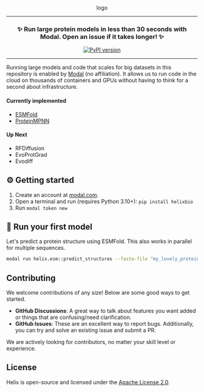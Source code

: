 <div align="center">
logo
<hr>

### **✨ Run large protein models in less than 30 seconds with Modal. Open an issue if it takes longer! ✨**
[![PyPI version](https://badge.fury.io/py/helixbio.svg)](https://badge.fury.io/py/helixbio)
</div>

---
Running large models and code that scales for big datasets in this repository is enabled by [Modal](https://modal.com) (no affiliation). It allows us to run code in the cloud on thousands of containers and GPUs without having to think for a second about infrastructure.

#### Currently implemented
- [ESMFold](https://github.com/facebookresearch/esm#esmfold)
- [ProteinMPNN](https://github.com/dauparas/ProteinMPNN)
#### Up Next
- RFDiffusion
- EvoProtGrad
- Evodiff

## ⚙️ Getting started

1. Create an account at [modal.com](https://modal.com).
3. Open a terminal and run (requires Python 3.10+): `pip install helixbio`
4. Run `modal token new`

## 🧬 Run your first model

Let's predict a protein structure using ESMFold. This also works in parallel for multiple sequences.

```bash
modal run helix.esm::predict_structures --fasta-file "my_lovely_proteins.fasta"
```

## Contributing

We welcome contributions of any size! Below are some good ways to get started.

-   **GitHub Discussions**: A great way to talk about features you want added or things that are confusing/need clarification.
-   **GitHub Issues**: These are an excellent way to report bugs. Additionally, you can try and solve an existing issue and submit a PR.

We are actively looking for contributors, no matter your skill level or experience.

## License

Helix is open-source and licensed under the [Apache License 2.0](LICENSE).
